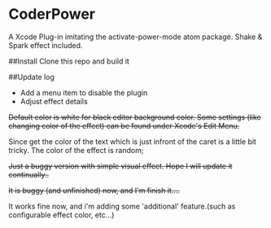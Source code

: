 # CoderPower
A Xcode Plug-in imitating the activate-power-mode atom package. Shake &amp; Spark effect included.

##Install
Clone this repo and build it

##Update log
*	Add a menu item to disable the plugin
*	Adjust effect details

~~Default color is white for black editor background color. Some settings (like changing color of the effect) can be found under Xcode's Edit Menu.~~

Since get the color of the text which is just infront of the caret is a little bit tricky. The color of the effect is random;

~~Just a buggy version with simple visual effect. Hope I will update it continually..~~

~~It is buggy (and unfinished) now, and I'm finish it....~~

It works fine now, and i'm adding some 'additional' feature.(such as configurable effect color, etc...)
